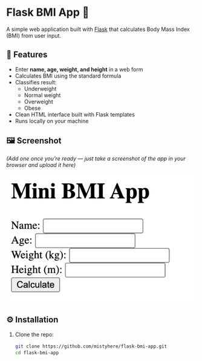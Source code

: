 # Flask BMI App 🧮

A simple web application built with [Flask](https://flask.palletsprojects.com/) that calculates Body Mass Index (BMI) from user input.

## 🚀 Features
- Enter **name, age, weight, and height** in a web form
- Calculates BMI using the standard formula
- Classifies result:
  - Underweight
  - Normal weight
  - Overweight
  - Obese
- Clean HTML interface built with Flask templates
- Runs locally on your machine

## 🖼️ Screenshot
*(Add one once you’re ready — just take a screenshot of the app in your browser and upload it here)*

![App Screenshot](screenshot.png)

## ⚙️ Installation

1. Clone the repo:
   ```bash
   git clone https://github.com/mistyhere/flask-bmi-app.git
   cd flask-bmi-app
